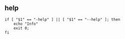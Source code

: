 ## help

```
if [ "$1" == "-help" ] || [ "$1" == "--help" ]; then
    echo "Info"
    exit 0;
fi
```
